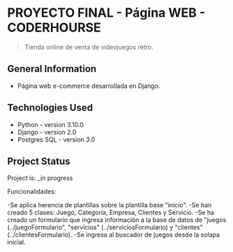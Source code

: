# PROYECTO FINAL - Página WEB - CODERHOURSE

> Tienda online de venta de videojuegos retro. 

## General Information
- Página web e-commerce desarrollada en Django.

## Technologies Used
- Python - version 3.10.0
- Django - version 2.0
- Postgres SQL - version 3.0

## Project Status
Project is: _in progress

Funcionalidades:

-Se aplica herencia de plantillas sobre la plantilla base "inicio".
-Se han creado 5 clases: Juego, Categoría, Empresa, Clientes y Servicio.
-Se ha creado un formulario que ingresa información a la base de datos de "juegos (../juegoFormulario", "servicios" (../serviciosFormulario) y "clientes" (../clientesFormulario).
-Se ingresa al buscador de juegos desde la solapa inicial.

